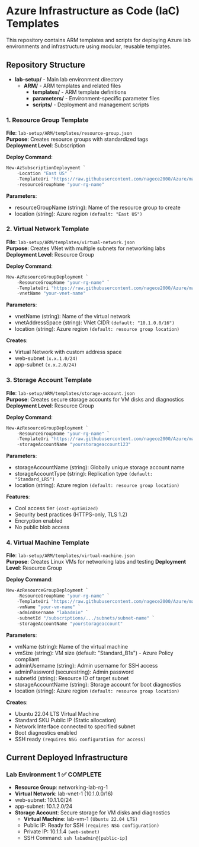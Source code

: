 # Azure Infrastructure as Code (IaC) Templates
This repository contains ARM templates and scripts for deploying Azure lab environments and infrastructure using modular, reusable templates.

## Repository Structure

- **lab-setup/** - Main lab environment directory
  - **ARM/** - ARM templates and related files
    - **templates/** - ARM template definitions
    - **parameters/** - Environment-specific parameter files
    - **scripts/** - Deployment and management scripts

### 1. Resource Group Template
**File**: `lab-setup/ARM/templates/resource-group.json`  
**Purpose**: Creates resource groups with standardized tags  
**Deployment Level**: Subscription 

**Deploy Command**:
```powershell
New-AzSubscriptionDeployment `
    -Location "East US" `
    -TemplateUri "https://raw.githubusercontent.com/nagece2000/Azure/main/lab-setup/ARM/templates/resource-group.json" `
    -resourceGroupName "your-rg-name"
```

**Parameters**:
- resourceGroupName (string): Name of the resource group to create
- location (string): Azure region `(default: "East US")`

### 2. Virtual Network Template
**File**: `lab-setup/ARM/templates/virtual-network.json`  
**Purpose**: Creates VNet with multiple subnets for networking labs 
**Deployment Level**: Resource Group 

**Deploy Command**:
```powershell
New-AzResourceGroupDeployment `
    -ResourceGroupName "your-rg-name" `
    -TemplateUri "https://raw.githubusercontent.com/nagece2000/Azure/main/lab-setup/ARM/templates/virtual-network.json" `
    -vnetName "your-vnet-name"
```

**Parameters**:
- vnetName (string): Name of the virtual network
- vnetAddressSpace (string): VNet CIDR `(default: "10.1.0.0/16")`
- location (string): Azure region `(default: resource group location)`

**Creates**:
- Virtual Network with custom address space
- web-subnet `(x.x.1.0/24)`
- app-subnet `(x.x.2.0/24)`

### 3. Storage Account Template
**File**: `lab-setup/ARM/templates/storage-account.json`  
**Purpose**: Creates secure storage accounts for VM disks and diagnostics  
**Deployment Level**: Resource Group 

**Deploy Command**:
```powershell
New-AzResourceGroupDeployment `
    -ResourceGroupName "your-rg-name" `
    -TemplateUri "https://raw.githubusercontent.com/nagece2000/Azure/main/lab-setup/ARM/templates/storage-account.json" `
    -storageAccountName "yourstorageaccount123"
```

**Parameters**:
- storageAccountName (string): Globally unique storage account name
- storageAccountType (string): Replication type `(default: "Standard_LRS")`
- location (string): Azure region `(default: resource group location)`

**Features**:
- Cool access tier `(cost-optimized)`
- Security best practices (HTTPS-only, TLS 1.2)
- Encryption enabled
- No public blob access

### 4. Virtual Machine Template
**File**: `lab-setup/ARM/templates/virtual-machine.json`  
**Purpose**: Creates Linux VMs for networking labs and testing 
**Deployment Level**: Resource Group 

**Deploy Command**:
```powershell
New-AzResourceGroupDeployment `
    -ResourceGroupName "your-rg-name" `
    -TemplateUri "https://raw.githubusercontent.com/nagece2000/Azure/main/lab-setup/ARM/templates/virtual-machine.json" `
    -vmName "your-vm-name" `
    -adminUsername "labadmin" `
    -subnetId "/subscriptions/.../subnets/subnet-name" `
    -storageAccountName "yourstorageaccount"
```

**Parameters**:
- vmName (string): Name of the virtual machine
- vmSize (string): VM size (default: "Standard_B1s") - Azure Policy compliant
- adminUsername (string): Admin username for SSH access
- adminPassword (securestring): Admin password
- subnetId (string): Resource ID of target subnet
- storageAccountName (string): Storage account for boot diagnostics
- location (string): Azure region `(default: resource group location)`

**Creates**:
- Ubuntu 22.04 LTS Virtual Machine
- Standard SKU Public IP (Static allocation)
- Network Interface connected to specified subnet
- Boot diagnostics enabled
- SSH ready `(requires NSG configuration for access)`

## Current Deployed Infrastructure

### Lab Environment 1 ✅ COMPLETE
- **Resource Group**: networking-lab-rg-1
- **Virtual Network**: lab-vnet-1 (10.1.0.0/16)
- web-subnet: 10.1.1.0/24
- app-subnet: 10.1.2.0/24
- **Storage Account**: Secure storage for VM disks and diagnostics
  - **Virtual Machine**: lab-vm-1 `(Ubuntu 22.04 LTS)`
  - Public IP: Ready for SSH `(requires NSG configuration)`
  - Private IP: 10.1.1.4 `(web-subnet)`
  - SSH Command: `ssh labadmin@[public-ip]`


